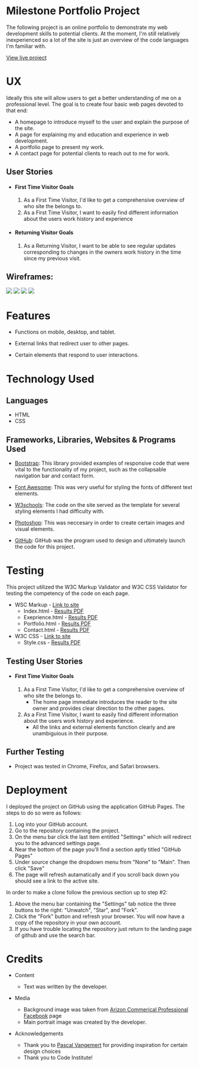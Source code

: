 # Milestone Portfolio Project

The following project is an online portfolio to demonstrate my web development skills to potential clients. At the moment, I'm still relatively inexperienced so a lot of the site is just an overview of the code languages I'm familiar with. 

[View live project](https://nickspriggs.github.io/portfolio-project/)

# UX

Ideally this site will allow users to get a better understanding of me on a professional level. The goal is to create four basic web pages devoted to that end:
- A homepage to introduce myself to the user and explain the purpose of the site.
- A page for explaining my and education and experience in web development.
- A portfolio page to present my work.
- A contact page for potential clients to reach out to me for work.  


## User Stories

-   #### First Time Visitor Goals

    1. As a First Time Visitor, I'd like to get a comprehensive overview of who site the belongs to.
    2. As a First Time Visitor, I want to easily find different information about the users work history and experience      

-   #### Returning Visitor Goals

    1. As a Returning Visitor, I want to be able to see regular updates corresponding to changes in the owners work history in the time since my previous visit.

## Wireframes:

<img src="assets/images/wireframes/homepage-wireframe.png">
<img src="assets/images/wireframes/experience-wireframe.png">
<img src="assets/images/wireframes/portfolio-wireframe.png">
<img src="assets/images/wireframes/contact-wireframe.png">


# Features

- Functions on mobile, desktop, and tablet.

- External links that redirect user to other pages.

- Certain elements that respond to user interactions.

# Technology Used

## Languages

- HTML
- CSS

## Frameworks, Libraries, Websites & Programs Used
- [Bootstrap](https://www.bootstrap.com/): This library provided examples of responsive code that were vital to the functionality of my project, such as the collapsable navigation bar and contact form.

- [Font Awesome](https://www.fontawesome.com/): This was very useful for styling the fonts of different text elements.

- [W3schools](https://www.w3schools.com/): The code on the site served as the template for several styling elements I had difficulty with.

- [Photoshop](https://photoshop.com/en): This was neccesary in order to create certain images and visual elements.

- [GitHub](https://github.com/): GitHub was the program used to design and ultimately launch the code for this project.



# Testing
This project utilized the W3C Markup Validator and W3C CSS Validator for testing the competency of the code on each page.

- WSC Markup - [Link to site](https://validator.w3.org/)
    - Index.html - <a href="assets/PDFs/Index - Success.pdf"> Results PDF </a>
    - Exeprience.html - <a href="assets/PDFs/Experience - Success.pdf"> Results PDF</a>
    - Portfolio.html - <a href="assets/PDFs/Portfolio - Success.pdf">Results PDF</a>
    - Contact.html - <a href="assets/PDFs/Contact - Success.pdf">Results PDF </a>
- W3C CSS - [Link to site](https://jigsaw.w3.org/css-validator/#validate_by_input)
    - Style.css - <a href="assets/PDFs/CSS - Success.pdf">Results PDF </a>

## Testing User Stories

-   #### First Time Visitor Goals
    1. As a First Time Visitor, I'd like to get a comprehensive overview of who site the belongs to.
        - The home page immediate introduces the reader to the site owner and provides clear direction to the other pages.
    2. As a First Time Visitor, I want to easily find different information about the users work history and experience.    
        -  All the links and external elements function clearly and are unambiguious in their purpose.

## Further Testing

- Project was tested in Chrome, Firefox, and Safari browsers.

# Deployment

I deployed the project on GitHub using the application GitHub Pages. The steps to do so were as follows:
1.  Log into your GitHub account. 
2.  Go to the repository containing the project.
3.  On the menu bar click the last item entitled "Settings" which will redirect you to the advanced settings page.
4.  Near the bottom of the page you'll find a section aptly titled "GitHub Pages"
5.  Under source change the dropdown menu from "None" to "Main". Then click "Save"
6.  The page will refresh autamatically and if you scroll back down you should see a link to the active site.

In order to make a clone follow the previous section up to step #2:
1.  Above the menu bar containing the "Settings" tab notice the three buttons to the right: "Unwatch", "Star", and "Fork".
2.  Click the "Fork" button and refresh your browser. You will now have a copy of the repository in your own account.
3.  If you have trouble locating the repository just return to the landing page of github and use the search bar.

# Credits

- Content
    - Text was written by the developer.

- Media
    - Background image was taken from [Arizon Commerical Professional Facebook](https://www.facebook.com/ArizonaCommercialProfessionals/) page
    - Main portrait image was created by the developer.

- Acknowledgements
    - Thank you to [Pascal Vangemert](http://www.pascalvangemert.nl/#/profile)  for providing inspiration for certain design choices
    - Thank you to Code Institute!